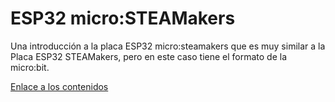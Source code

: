 # ESP32 micro:STEAMakers

Una introducción a la placa ESP32 micro:steamakers que es muy similar a la Placa ESP32 STEAMakers, pero en este caso tiene el formato de la micro:bit.

[Enlace a los contenidos](https://fgcoca.github.io/ESP32-micro-STEAMakers/)
